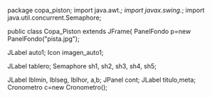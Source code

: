 package copa_piston;
import java.awt.*;
import javax.swing.*;
import java.util.concurrent.Semaphore;

public class Copa_Piston extends JFrame{
 PanelFondo p=new PanelFondo("pista.jpg");

 JLabel auto1;
 Icon imagen_auto1;

 JLabel tablero;
 Semaphore sh1, sh2, sh3, sh4, sh5;

 JLabel lblmin, lblseg, lblhor, a,b;
 JPanel cont;
 JLabel titulo,meta;
 Cronometro c=new Cronometro();
